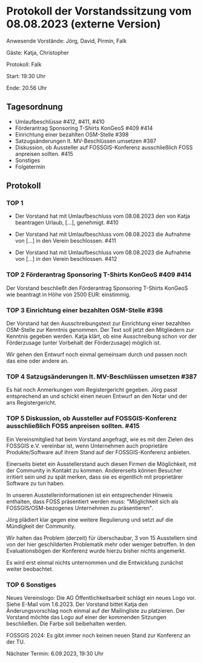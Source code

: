# Protokoll der Vorstandssitzung vom 08.08.2023 (externe Version)

Anwesende Vorstände: Jörg, David, Pirmin, Falk

Gäste: Katja, Christopher

Protokoll: Falk

Start: 19:30 Uhr

Ende: 20.56 Uhr

## Tagesordnung

- Umlaufbeschlüsse #412, #411, #410 
- Förderantrag Sponsoring T-Shirts KonGeoS #409 #414
- Einrichtung einer bezahlten OSM-Stelle #398
- Satzugsänderungen lt. MV-Beschlüssen umsetzen #387
- Diskussion, ob Aussteller auf FOSSGIS-Konferenz ausschließlich FOSS anpreisen sollten. #415
- Sonstiges
- Folgetermin


## Protokoll

### TOP 1

- Der Vorstand hat mit Umlaufbeschluss vom 08.08.2023 den von Katja
  beantragen Urlaub, [...],
  genehmigt. #410

- Der Vorstand hat mit Umlaufbeschluss vom 08.08.2023 die Aufnahme von
  [...] in den Verein beschlossen. #411

- Der Vorstand hat mit Umlaufbeschluss vom 08.08.2023 die Aufnahme von
  [...] in den Verein beschlossen. #412


### TOP 2 Förderantrag Sponsoring T-Shirts KonGeoS #409 #414

Der Vorstand beschließt den Förderantrag Sponsoring T-Shirts KonGeoS
wie beantragt in Höhe von 2500 EUR: einstimmig.


### TOP 3  Einrichtung einer bezahlten OSM-Stelle #398

Der Vorstand hat den Ausschreibungstext zur Einrichtung einer
bezahlten OSM-Stelle zur Kenntnis genommen. Der Text soll jetzt den
Mitgliedern zur Kenntnis gegeben werden. Katja klärt, ob eine
Ausschreibung schon vor der Förderzusage (unter Vorbehalt der
Förderzusage) möglich ist.

Wir gehen den Entwurf noch einmal gemeinsam durch und passen noch das
eine oder andere an.


### TOP 4 Satzugsänderungen lt. MV-Beschlüssen umsetzen #387

Es hat noch Anmerkungen vom Registergericht gegeben. Jörg passt
entsprechend an und schickt einen neuen Entwurf an den Notar und der
ans Registergericht.


### TOP 5 Diskussion, ob Aussteller auf FOSSGIS-Konferenz ausschließlich FOSS anpreisen sollten. #415

Ein Vereinsmitglied hat beim Vorstand angefragt, wie es mit den Zielen
des FOSSGIS e.V. vereinbar ist, wenn Unternehmen auch proprietäre
Produkte/Software auf ihrem Stand auf der FOSSGIS-Konferenz anbieten.

Einerseits bietet ein Ausstellerstand auch diesen Firmen die
Möglichkeit, mit der Community in Kontakt zu kommen. Andererseits
können Besucher irritiert sein und zu spät merken, dass sie es
eigentlich mit proprietärer Software zu tun haben.

In unseren Ausstellerinformationen ist ein entsprechender Hinweis
enthalten, dass FOSS präsentiert werden muss: "Möglichkeit sich als
FOSSGIS/OSM-bezogenes Unternehmen zu präsentieren".

Jörg plädiert klar gegen eine weitere Regulierung und setzt auf die
Mündigkeit der Community.

Wir halten das Problem (derzeit) für überschaubar, 3 von 15
Ausstellern sind von der hier geschilderten Problematik mehr oder
weniger betroffen. In den Evaluationsbögen der Konferenz wurde hierzu
bisher nichts angemerkt.

Es wird erst einmal nichts unternommen und die Entwicklung zunächst
weiter beobachtet.

### TOP 6 Sonstiges

Neues Vereinslogo: Die AG Öffentlichkeitsarbeit schlägt ein neues Logo
vor. Siehe E-Mail vom 1.6.2023. Der Vorstand bittet Katja den
Änderungsvorschlag noch einmal auf der Mailingliste zu platzieren. Der
Vorstand möchte das Logo auf einer der kommenden Sitzungen
beschließen. Die Farbe soll beibehalten werden.

FOSSGIS 2024: Es gibt immer noch keinen neuen Stand zur Konferenz an
der TU.


Nächster Termin: 6.09.2023, 19:30 Uhr